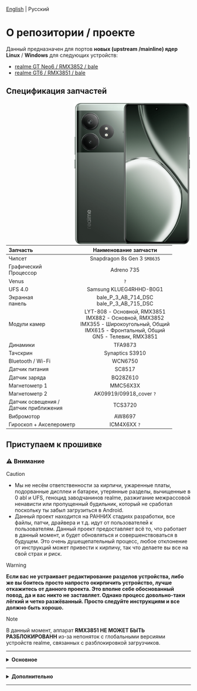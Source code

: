 [English](README.md) | Русский

# О репозитории / проекте

Данный предназначен для портов **новых (upstream /mainline) ядер Linux** / **Windows** для следующих устройств:
- [<ins>realme GT Neo6 / RMX3852 / bale<ins/>](https://www.gsmarena.com/realme_gt_neo6-12991.php)
- [<ins>realme GT6 / RMX3851 / bale<ins/>](https://www.gsmarena.com/realme_gt_6-13103.php)

## Спецификация запчастей

<img align="right" src="Resources/Pictures/Realme-GT-Neo6.png" width="320" alt="Preview">

| Запчасть | Наименование запчасти |
|:------|:-----------:|
| Чипсет | Snapdragon 8s Gen 3 `SM8635` |
| Графический<br /> Процессор | Adreno 735 |
| Venus | `?` |
| UFS 4.0 | Samsung KLUEG4RHHD-B0G1 |
| Экранная<br /> панель | bale_P_3_AB_714_DSC<br /> bale_P_3_AB_715_DSC |
| Модули камер | LYT-808 - Основной, RMX3851<br /> IMX882 - Основной, RMX3852 <br /> IMX355 - Широкоугольный, Общий<br /> IMX615 - Фронтальный, Общий<br /> GN5 - Телевик, RMX3851<br /> |
| Динамики | TFA9873 |
| Тачскрин | Synaptics S3910 |
| Bluetooth / Wi-Fi | WCN6750 |
| Датчик питания | SC8517 |
| Датчик заряда | BQ28Z610 |
| Магнетометр 1 | MMC56X3X |
| Магнетометр 2 | AK09919/09918_cover `?` |
| Датчик освещения /<br /> Датчик приближения | TCS3720 |
| Вибромотор | AW8697 |
| Гироскоп + Акселерометр | ICM4X6XX `?` |

## Приступаем к прошивке
### ⚠️ Внимание
> [!CAUTION]
> - Мы не несём ответственности за кирпичи, ужаренные платы, подорванные дисплеи и батареи, утерянные разделы, вычищенные в 0 abl и UFS, геноцид заводчанинов realme, разжигание межрассовой ненависти или пропущенный будильник, который не сработал поскольку ты забыл загрузиться в Android.
> - Данный проект находится на РАННИХ стадиях разработки, все файлы, патчи, драйвера и т.д. идут от пользователей к пользователям. Данный проект предоставляет всё то, что работает в данный момент, и будет обновляться и совершенствоваться в будущем. Это очень душещепательный процесс, любое отклонение от инструкций может привести к кирпичу, так что делаете вы все на свой страх и риск.

> [!WARNING]
> **Если вас не устраивает редактирование разделов устройства, либо же вы боитесь просто напросто окирпичить устройство, лучше откажитесь от данного проекта. Это вполне себе обоснованный повод, да и вас никто не заставляет. Однако процесс довольно-таки лёгкий и четко разжёванный. Просто следуйте инструкциям и все должно быть хорошо.**

> [!NOTE]
> В данный момент, аппарат **RMX3851 НЕ МОЖЕТ БЫТЬ РАЗБЛОКИРОВАНН** из-за непоняток с глобальными версиями устройств realme, связанных с разблокировкой загрузчиков.

___

<details>
  <summary><b><strong>Основное</strong></b></summary>

- [Статус поддержки](Status-RU.md)
- [Установка портов](Guides/Russian/Main/Intersection.md)
- [Удаление портов](Guides/Russian/Main/Uninstallation.md)

  </summary>
</details>

___

<details>
  <summary><b><strong>Дополнительно</strong></b></summary>

- [Разблокировка Загрузчика](Guides/Russian/Miscellaneous/Unlock_BL.md)
- [Рутирование](Guides/Russian/Miscellaneous/Rooting.md)
- [Dualboot - установка двух систем на 1 устройство](Guides/Russian/Miscellaneous/Dualboot.md)

  </summary>
</details>

___

